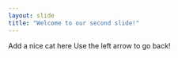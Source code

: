 ```yaml
---
layout: slide
title: "Welcome to our second slide!"
---
```

Add a nice cat here
Use the left arrow to go back!

